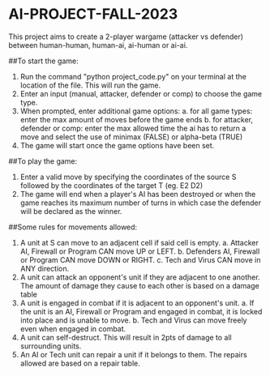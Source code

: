 # AI-PROJECT-FALL-2023

This project aims to create a 2-player wargame (attacker vs defender) between human-human, human-ai, ai-human or ai-ai.

##To start the game:
1. Run the command "python project_code.py" on your terminal at the location of the file. This will run the game.
2. Enter an input (manual, attacker, defender or comp) to choose the game type.
3. When prompted, enter additional game options:
    a. for all game types: enter the max amount of moves before the game ends
    b. for attacker, defender or comp: enter the max allowed time the ai has to return a move and select the use of minimax (FALSE) or alpha-beta (TRUE)
4. The game will start once the game options have been set.

##To play the game:
1. Enter a valid move by specifying the coordinates of the source S followed by the coordinates of the target T (eg. E2 D2)
2. The game will end when a player's AI has been destroyed or when the game reaches its maximum number of turns in which case the defender will be declared as the winner.

##Some rules for movements allowed:
1. A unit at S can move to an adjacent cell if said cell is empty.
    a. Attacker AI, Firewall or Program CAN move UP or LEFT.
    b. Defenders AI, Firewall or Program CAN move DOWN or RIGHT.
    c. Tech and Virus CAN move in ANY direction.
2. A unit can attack an opponent's unit if they are adjacent to one another. The amount of damage they cause to each other is based on a  damage table
3. A unit is engaged in combat if it is adjacent to an opponent's unit.
    a. If the unit is an AI, Firewall or Program and engaged in combat, it is locked into place and is unable to move.
    b. Tech and Virus can move freely even when engaged in combat.
4. A unit can self-destruct. This will result in 2pts of damage to all surrounding units.
5. An AI or Tech unit can repair a unit if it belongs to them. The repairs allowed are based on a repair table.

